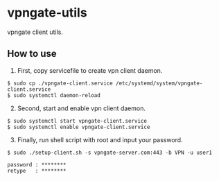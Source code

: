 # vpngate-utils

vpngate client utils.

## How to use

1. First, copy servicefile to create vpn client daemon.

```
$ sudo cp ./vpngate-client.service /etc/systemd/system/vpngate-client.service
$ sudo systemctl daemon-reload
```

2. Second, start and enable vpn client daemon.

```
$ sudo systemctl start vpngate-client.service
$ sudo systemctl enable vpngate-client.service
```

3. Finally, run shell script with root and input your password.

```
$ sudo ./setup-client.sh -s vpngate-server.com:443 -b VPN -u user1

password : ********
retype   : ********
```
